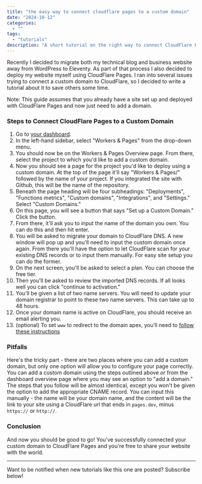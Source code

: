 ```yaml
---
title: "the easy way to connect cloudflare pages to a custom domain"
date: "2024-10-12"
categories:
  - ""
tags:
  - "tutorials"
description: "A short tutorial on the right way to connect CloudFlare Pages to an external custom domain."
---
```


Recently I decided to migrate both my technical blog and business website away from WordPress to Eleventy. As part of that process I also decided to deploy my website myself using CloudFlare Pages. I ran into several issues trying to connect a custom domain to CloudFlare, so I decided to write a tutorial about it to save others some time.

Note: This guide assumes that you already have a site set up and deployed with CloudFlare Pages and now just need to add a domain.

### Steps to Connect CloudFlare Pages to a Custom Domain

1. Go to <a href="https://dash.cloudflare.com" target="_blank">your dashboard</a>.
2. In the left-hand sidebar, select "Workers & Pages" from the drop-down menu.
3. You should now be on the Workers & Pages Overview page. From there, select the project to which you'd like to add a custom domain.
4. Now you should see a page for the project you'd like to deploy using a custom domain. At the top of the page it'll say "Workers & Pages/" followed by the name of your project. If you integrated the site with Github, this will be the name of the repository.
5. Beneath the page heading will be four subheadings: "Deployments", "Functions metrics", "Custom domains", "Integrations", and "Settings." Select "Custom Domains."
6. On this page, you will see a button that says "Set up a Custom Domain." Click the button.
7. From there, it'll ask you to input the name of the domain you own. You can do this and then hit enter.
8. You will be asked to migrate your domain to CloudFlare DNS. A new window will pop up and you'll need to input the custom domain once again. From there you'll have the option to let CloudFlare scan for your existing DNS records or to input them manually. For easy site setup you can do the former.
9. On the next screen, you'll be asked to select a plan. You can choose the free tier.
10. Then you'll be asked to review the imported DNS records. If all looks well you can click "continue to activation."
11. You'll be given a list of two name servers. You will need to update your domain registrar to point to these two name servers. This can take up to 48 hours.
12. Once your domain name is active on CloudFlare, you should receive an email alerting you.
13. (optional) To set `www` to redirect to the domain apex, you'll need to <a href="https://developers.cloudflare.com/pages/how-to/www-redirect/" target="_blank">follow these instructions</a>

### Pitfalls

Here's the tricky part - there are two places where you can add a custom domain, but only one option will allow you to configure your page correctly. You can add a custom domain using the steps outlined above _or_ from the dashboard overview page where you may see an option to "add a domain." The steps that you follow will be almost identical, except you won't be given the option to add the appropriate CNAME record. You can input this manually - the name will be your domain name, and the content will be the link to your site using a CloudFlare url that ends in `pages.dev`, minus `https://` or `http://`.

### Conclusion

And now you should be good to go! You've successfully connected your custom domain to CloudFlare Pages and you're free to share your website with the world.

---

Want to be notified when new tutorials like this one are posted? Subscribe below!
